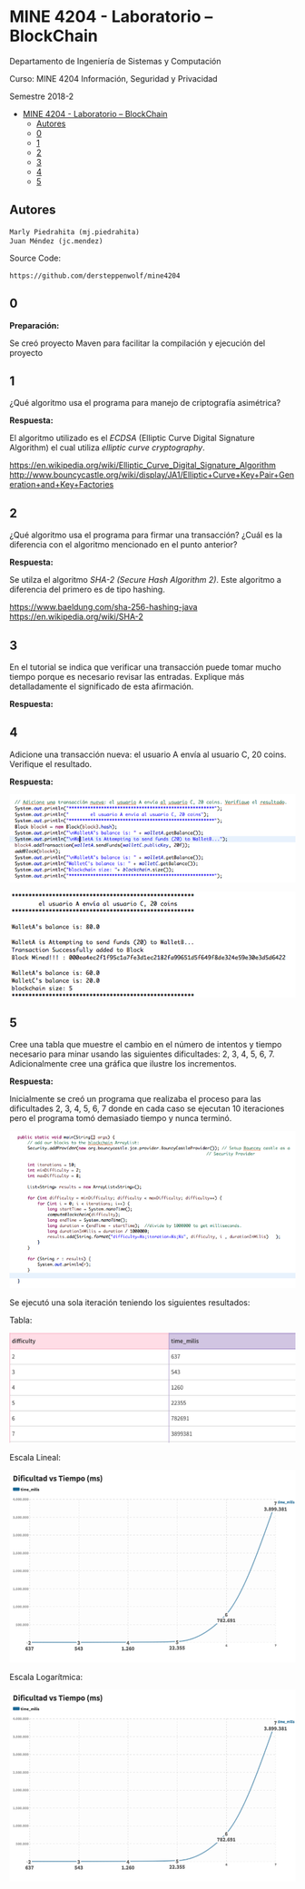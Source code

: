 # MINE 4204 - Laboratorio – BlockChain

Departamento de Ingeniería de Sistemas y Computación 

Curso: MINE 4204 Información, Seguridad y Privacidad

Semestre 2018-2

- [MINE 4204 - Laboratorio – BlockChain](#mine-4204---laboratorio-%E2%80%93-blockchain)
    - [Autores](#autores)
    - [0](#0)
    - [1](#1)
    - [2](#2)
    - [3](#3)
    - [4](#4)
    - [5](#5)



## Autores 	 	
    
    Marly Piedrahita (mj.piedrahita)
    Juan Méndez (jc.mendez)

Source Code:

    https://github.com/dersteppenwolf/mine4204


## 0

**Preparación:** 

Se creó proyecto Maven para facilitar la compilación y ejecución  del proyecto


## 1
¿Qué algoritmo usa el programa para manejo de criptografía asimétrica?

**Respuesta:**

El algoritmo utilizado es el *ECDSA* (Elliptic Curve Digital Signature Algorithm) el cual utiliza *elliptic curve cryptography*.

https://en.wikipedia.org/wiki/Elliptic_Curve_Digital_Signature_Algorithm
http://www.bouncycastle.org/wiki/display/JA1/Elliptic+Curve+Key+Pair+Generation+and+Key+Factories



## 2
¿Qué algoritmo usa el programa para firmar una transacción? ¿Cuál es la diferencia con el algoritmo mencionado en el punto anterior?

**Respuesta:**

Se utilza el algoritmo *SHA-2 (Secure Hash Algorithm 2)*. Este algoritmo a diferencia del primero es de tipo hashing.

https://www.baeldung.com/sha-256-hashing-java
https://en.wikipedia.org/wiki/SHA-2


## 3

En el tutorial se indica que verificar una transacción puede tomar mucho tiempo porque es necesario revisar las entradas. Explique más detalladamente el significado de esta afirmación.

**Respuesta:**

## 4
Adicione una transacción nueva: el usuario A envía al usuario C, 20 coins. Verifique el resultado.

**Respuesta:**

![Código](code.png)

![Ejecución](transaction.png)


## 5
Cree una tabla que muestre el cambio en el número de intentos y tiempo necesario para minar usando las siguientes dificultades: 2, 3, 4, 5, 6, 7. Adicionalmente cree una gráfica que ilustre los incrementos.

**Respuesta:**

Inicialmente se creó un programa que realizaba el proceso para las dificultades 2, 3, 4, 5, 6, 7 donde en cada caso se ejecutan 10 iteraciones pero el programa tomó demasiado tiempo y nunca terminó.

![Ejecución](program.png)

Se ejecutó una sola iteración teniendo los siguientes resultados:

Tabla:

![Ejecución](table.png)

Escala Lineal:

![Ejecución](chart.png)

Escala Logarítmica:

![Ejecución](chart.png)







